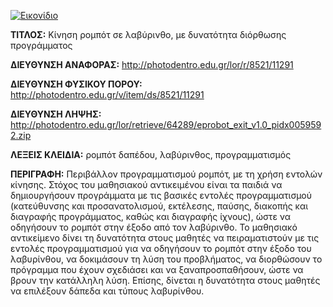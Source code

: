 [![Εικονίδιο](http://photodentro.edu.gr/lor/retrieve/66249/eprobot_exit_v1.0.png_teaser.jpg)](http://photodentro.edu.gr/lor/r/8521/11291)

**ΤΙΤΛΟΣ:** Κίνηση ρομπότ σε λαβύρινθο, με δυνατότητα διόρθωσης προγράμματος

**ΔΙΕΥΘΥΝΣΗ ΑΝΑΦΟΡΑΣ:** http://photodentro.edu.gr/lor/r/8521/11291

**ΔΙΕΥΘΥΝΣΗ ΦΥΣΙΚΟΥ ΠΟΡΟΥ:** http://photodentro.edu.gr/v/item/ds/8521/11291

**ΔΙΕΥΘΥΝΣΗ ΛΗΨΗΣ:** http://photodentro.edu.gr/lor/retrieve/64289/eprobot_exit_v1.0_pidx0059592.zip

**ΛΕΞΕΙΣ ΚΛΕΙΔΙΑ:** ρομπότ δαπέδου, λαβύρινθος, προγραμματισμός

**ΠΕΡΙΓΡΑΦΗ:** Περιβάλλον προγραμματισμού ρομπότ, με τη χρήση εντολών κίνησης. Στόχος του μαθησιακού αντικειμένου είναι τα παιδιά να δημιουργήσουν προγράμματα με τις βασικές εντολές προγραμματισμού (κατεύθυνσης και προσανατολισμού, εκτέλεσης, παύσης, διακοπής και διαγραφής προγράμματος, καθώς και διαγραφής ίχνους), ώστε να οδηγήσουν το ρομπότ στην έξοδο από τον λαβύρινθο. 
Το μαθησιακό αντικείμενο δίνει τη δυνατότητα στους μαθητές να πειραματιστούν με τις εντολές προγραμματισμού για να οδηγήσουν το ρομπότ στην έξοδο του λαβυρίνθου, να δοκιμάσουν τη λύση του προβλήματος, να διορθώσουν το πρόγραμμα που έχουν σχεδιάσει και να ξαναπροσπαθήσουν, ώστε να βρουν την κατάλληλη λύση. Επίσης, δίνεται η δυνατότητα στους μαθητές να επιλέξουν δάπεδα και τύπους λαβυρίνθου.

